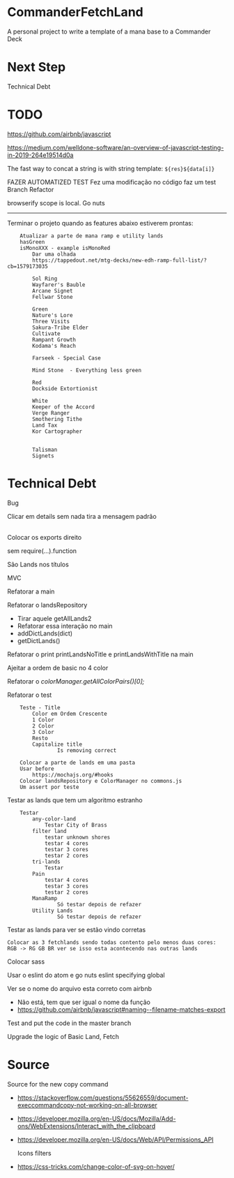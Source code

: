# CommanderFetchLand
A personal project to write a template of a mana base to a Commander Deck

# Next Step
Technical Debt

# TODO

https://github.com/airbnb/javascript

https://medium.com/welldone-software/an-overview-of-javascript-testing-in-2019-264e19514d0a

The fast way to concat a string is with string template: `${res}${data[i]}`

FAZER AUTOMATIZED TEST
       Fez uma modificação no código faz um test
       Branch Refactor

browserify scope is local. Go nuts

---

Terminar o projeto quando as features abaixo estiverem prontas:

		Atualizar a parte de mana ramp e utility lands			
        hasGreen
        isMonoXXX - example isMonoRed
			Dar uma olhada
			https://tappedout.net/mtg-decks/new-edh-ramp-full-list/?cb=1579173035

			Sol Ring					
			Wayfarer's Bauble					
			Arcane Signet 					
			Fellwar Stone					

			Green 			
			Nature's Lore					
			Three Visits			                        	
			Sakura-Tribe Elder				                	
			Cultivate					
			Rampant Growth					
			Kodama's Reach					

			Farseek	- Special Case

			Mind Stone 	- Everything less green

			Red
			Dockside Extortionist				

			White
			Keeper of the Accord
			Verge Ranger
			Smothering Tithe
			Land Tax
			Kor Cartographer


			Talisman					
			Signets

# Technical Debt

  Bug

  Clicar em details sem nada tira a mensagem padrão

<br>
Colocar os exports direito

  sem require(...).function

  São Lands nos títulos

  MVC

  Refatorar a main

  Refatorar o landsRepository
  - Tirar aquele getAllLands2
  - Refatorar essa interação no main
  - addDictLands(dict)    
  - getDictLands()

Refatorar o print printLandsNoTitle e printLandsWithTitle na main

Ajeitar a ordem de basic no 4 color

Refatorar o *colorManager.getAllColorPairs()[0];*


  Refatorar o test

		Teste - Title
			Color em Ordem Crescente
			1 Color
			2 Color
			3 Color
			Resto
			Capitalize title
					Is removing correct

		Colocar a parte de lands em uma pasta
		Usar before
			https://mochajs.org/#hooks
		Colocar landsRepository e ColorManager no commons.js
		Um assert por teste

  Testar as lands que tem um algoritmo estranho

		Testar
			any-color-land
				Testar City of Brass
			filter land
				testar unknown shores
				testar 4 cores
				testar 3 cores
				testar 2 cores
			tri-lands
				Testar
			Pain
				testar 4 cores
				testar 3 cores
				testar 2 cores
			ManaRamp
					Só testar depois de refazer
			Utility Lands
					Só testar depois de refazer

  Testar as lands para ver se estão vindo corretas

    Colocar as 3 fetchlands sendo todas contento pelo menos duas cores: RGB -> RG GB BR ver se isso esta acontecendo nas outras lands				

  Colocar sass

  Usar o eslint do atom e go nuts
		eslint specifying global

 Ver se o nome do arquivo esta correto com airbnb
- Não está, tem que ser igual o nome da função
- https://github.com/airbnb/javascript#naming--filename-matches-export

Test and put the code in the master branch

Upgrade the logic of Basic Land, Fetch


# Source
  Source for the new copy command
- https://stackoverflow.com/questions/55626559/document-execcommandcopy-not-working-on-all-browser
- https://developer.mozilla.org/en-US/docs/Mozilla/Add-ons/WebExtensions/Interact_with_the_clipboard
- https://developer.mozilla.org/en-US/docs/Web/API/Permissions_API

  Icons filters
- https://css-tricks.com/change-color-of-svg-on-hover/
